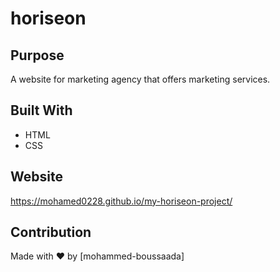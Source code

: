 # horiseon

## Purpose
A website for marketing agency that offers marketing services.

## Built With
* HTML
* CSS

## Website
https://mohamed0228.github.io/my-horiseon-project/

## Contribution
Made with ❤️ by [mohammed-boussaada]